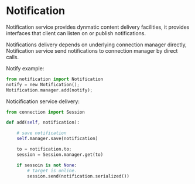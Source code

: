 Notification
=====

Notification service provides dynmatic content delivery facilities,
it provides interfaces that client can listen on or publish notifications.

Notifications delivery depends on underlying connection manager directly,
Notification service send notifications to connection manager by direct calls.

Notify example:
```python
from notification import Notification
notify = new Notification();
Notification.manager.add(notify);
```
Noticification service delivery:
```python
from connection import Session

def add(self, notification):

	# save notification
	self.manager.save(notification)

	to = notification.to;
	session = Session.manager.get(to)

	if sessoin is not None:
		# target is online.
		session.send(notification.serialized())
```

